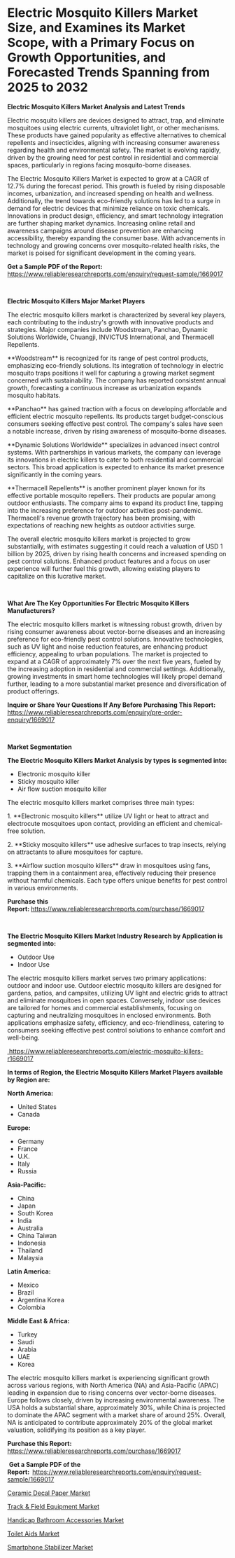 <p><h1>Electric Mosquito Killers Market Size, and Examines its Market Scope, with a Primary Focus on Growth Opportunities, and Forecasted Trends Spanning from 2025 to 2032</h1></p><p><strong>Electric Mosquito Killers Market Analysis and Latest Trends</strong></p>
<p><p>Electric mosquito killers are devices designed to attract, trap, and eliminate mosquitoes using electric currents, ultraviolet light, or other mechanisms. These products have gained popularity as effective alternatives to chemical repellents and insecticides, aligning with increasing consumer awareness regarding health and environmental safety. The market is evolving rapidly, driven by the growing need for pest control in residential and commercial spaces, particularly in regions facing mosquito-borne diseases.</p><p>The Electric Mosquito Killers Market is expected to grow at a CAGR of 12.7% during the forecast period. This growth is fueled by rising disposable incomes, urbanization, and increased spending on health and wellness. Additionally, the trend towards eco-friendly solutions has led to a surge in demand for electric devices that minimize reliance on toxic chemicals. Innovations in product design, efficiency, and smart technology integration are further shaping market dynamics. Increasing online retail and awareness campaigns around disease prevention are enhancing accessibility, thereby expanding the consumer base. With advancements in technology and growing concerns over mosquito-related health risks, the market is poised for significant development in the coming years.</p></p>
<p><strong>Get a Sample PDF of the Report:&nbsp;</strong> <a href="https://www.reliableresearchreports.com/enquiry/request-sample/1669017?utm_campaign=10&utm_medium=2&utm_source=Github&utm_content=ia&utm_term=04042025&utm_id=electric-mosquito-killers">https://www.reliableresearchreports.com/enquiry/request-sample/1669017</a></p>
<p>&nbsp;</p>
<p><strong>Electric Mosquito Killers Major Market Players</strong></p>
<p><p>The electric mosquito killers market is characterized by several key players, each contributing to the industry's growth with innovative products and strategies. Major companies include Woodstream, Panchao, Dynamic Solutions Worldwide, Chuangji, INVICTUS International, and Thermacell Repellents. </p><p>**Woodstream** is recognized for its range of pest control products, emphasizing eco-friendly solutions. Its integration of technology in electric mosquito traps positions it well for capturing a growing market segment concerned with sustainability. The company has reported consistent annual growth, forecasting a continuous increase as urbanization expands mosquito habitats.</p><p>**Panchao** has gained traction with a focus on developing affordable and efficient electric mosquito repellents. Its products target budget-conscious consumers seeking effective pest control. The company's sales have seen a notable increase, driven by rising awareness of mosquito-borne diseases.</p><p>**Dynamic Solutions Worldwide** specializes in advanced insect control systems. With partnerships in various markets, the company can leverage its innovations in electric killers to cater to both residential and commercial sectors. This broad application is expected to enhance its market presence significantly in the coming years.</p><p>**Thermacell Repellents** is another prominent player known for its effective portable mosquito repellers. Their products are popular among outdoor enthusiasts. The company aims to expand its product line, tapping into the increasing preference for outdoor activities post-pandemic. Thermacell's revenue growth trajectory has been promising, with expectations of reaching new heights as outdoor activities surge.</p><p>The overall electric mosquito killers market is projected to grow substantially, with estimates suggesting it could reach a valuation of USD 1 billion by 2025, driven by rising health concerns and increased spending on pest control solutions. Enhanced product features and a focus on user experience will further fuel this growth, allowing existing players to capitalize on this lucrative market.</p></p>
<p>&nbsp;</p>
<p><strong>What Are The Key Opportunities For Electric Mosquito Killers Manufacturers?</strong></p>
<p><p>The electric mosquito killers market is witnessing robust growth, driven by rising consumer awareness about vector-borne diseases and an increasing preference for eco-friendly pest control solutions. Innovative technologies, such as UV light and noise reduction features, are enhancing product efficiency, appealing to urban populations. The market is projected to expand at a CAGR of approximately 7% over the next five years, fueled by the increasing adoption in residential and commercial settings. Additionally, growing investments in smart home technologies will likely propel demand further, leading to a more substantial market presence and diversification of product offerings.</p></p>
<p><strong>Inquire or Share Your Questions If Any Before Purchasing This Report:</strong> <a href="https://www.reliableresearchreports.com/enquiry/pre-order-enquiry/1669017?utm_campaign=10&utm_medium=2&utm_source=Github&utm_content=ia&utm_term=04042025&utm_id=electric-mosquito-killers">https://www.reliableresearchreports.com/enquiry/pre-order-enquiry/1669017</a></p>
<p>&nbsp;</p>
<p><strong>Market Segmentation</strong></p>
<p><strong>The Electric Mosquito Killers Market Analysis by types is segmented into:</strong></p>
<p><ul><li>Electronic mosquito killer</li><li>Sticky mosquito killer</li><li>Air flow suction mosquito killer</li></ul></p>
<p><p>The electric mosquito killers market comprises three main types: </p><p>1. **Electronic mosquito killers** utilize UV light or heat to attract and electrocute mosquitoes upon contact, providing an efficient and chemical-free solution. </p><p>2. **Sticky mosquito killers** use adhesive surfaces to trap insects, relying on attractants to allure mosquitoes for capture. </p><p>3. **Airflow suction mosquito killers** draw in mosquitoes using fans, trapping them in a containment area, effectively reducing their presence without harmful chemicals. Each type offers unique benefits for pest control in various environments.</p></p>
<p><strong>Purchase this Report:&nbsp;</strong><a href="https://www.reliableresearchreports.com/purchase/1669017?utm_campaign=10&utm_medium=2&utm_source=Github&utm_content=ia&utm_term=04042025&utm_id=electric-mosquito-killers">https://www.reliableresearchreports.com/purchase/1669017</a></p>
<p>&nbsp;</p>
<p><strong>The Electric Mosquito Killers Market Industry Research by Application is segmented into:</strong></p>
<p><ul><li>Outdoor Use</li><li>Indoor Use</li></ul></p>
<p><p>The electric mosquito killers market serves two primary applications: outdoor and indoor use. Outdoor electric mosquito killers are designed for gardens, patios, and campsites, utilizing UV light and electric grids to attract and eliminate mosquitoes in open spaces. Conversely, indoor use devices are tailored for homes and commercial establishments, focusing on capturing and neutralizing mosquitoes in enclosed environments. Both applications emphasize safety, efficiency, and eco-friendliness, catering to consumers seeking effective pest control solutions to enhance comfort and well-being.</p></p>
<p><a href="https://www.reliableresearchreports.com/electric-mosquito-killers-r1669017?utm_campaign=10&utm_medium=2&utm_source=Github&utm_content=ia&utm_term=04042025&utm_id=electric-mosquito-killers">&nbsp;https://www.reliableresearchreports.com/electric-mosquito-killers-r1669017</a></p>
<p><strong>In terms of Region, the Electric Mosquito Killers Market Players available by Region are:</strong></p>
<p>
    <p> <strong> North America: </strong>
        <ul>
            <li>United States</li>
            <li>Canada</li>
        </ul>
        </p> 
    <p> <strong> Europe: </strong>
        <ul>
            <li>Germany</li>
            <li>France</li>
            <li>U.K.</li>
            <li>Italy</li>
            <li>Russia</li>
        </ul>
        </p> 
    <p> <strong> Asia-Pacific: </strong>
        <ul>
            <li>China</li>
            <li>Japan</li>
            <li>South Korea</li>
            <li>India</li>
            <li>Australia</li>
            <li>China Taiwan</li>
            <li>Indonesia</li>
            <li>Thailand</li>
            <li>Malaysia</li>
        </ul>
        </p> 
    <p> <strong> Latin America: </strong>
        <ul>
            <li>Mexico</li>
            <li>Brazil</li>
            <li>Argentina Korea</li>
            <li>Colombia</li>
        </ul>
        </p> 
    <p> <strong> Middle East & Africa: </strong>
        <ul>
            <li>Turkey</li>
            <li>Saudi</li>
            <li>Arabia</li>
            <li>UAE</li>
            <li>Korea</li>
        </ul>
    </p>
    </p>
<p><p>The electric mosquito killers market is experiencing significant growth across various regions, with North America (NA) and Asia-Pacific (APAC) leading in expansion due to rising concerns over vector-borne diseases. Europe follows closely, driven by increasing environmental awareness. The USA holds a substantial share, approximately 30%, while China is projected to dominate the APAC segment with a market share of around 25%. Overall, NA is anticipated to contribute approximately 20% of the global market valuation, solidifying its position as a key player.</p></p>
<p><strong>Purchase this Report: </strong><a href="https://www.reliableresearchreports.com/purchase/1669017?utm_campaign=10&utm_medium=2&utm_source=Github&utm_content=ia&utm_term=04042025&utm_id=electric-mosquito-killers">https://www.reliableresearchreports.com/purchase/1669017</a></p>
<p>&nbsp;<strong>Get a Sample PDF of the Report:&nbsp;&nbsp;</strong><a href="https://www.reliableresearchreports.com/enquiry/request-sample/1669017?utm_campaign=10&utm_medium=2&utm_source=Github&utm_content=ia&utm_term=04042025&utm_id=electric-mosquito-killers">https://www.reliableresearchreports.com/enquiry/request-sample/1669017</a></p>
<p><strong></strong></p>
<p><p><a href="https://github.com/nagateyisu29/Market-Research-Report-List-1/blob/main/ceramic-decal-paper-market.md?utm_campaign=10&utm_medium=2&utm_source=Github&utm_content=ia&utm_term=04042025&utm_id=electric-mosquito-killers">Ceramic Decal Paper Market</a></p><p><a href="https://github.com/rokiahgrendy/Market-Research-Report-List-1/blob/main/track-field-equipment-market.md?utm_campaign=10&utm_medium=2&utm_source=Github&utm_content=ia&utm_term=04042025&utm_id=electric-mosquito-killers">Track & Field Equipment Market</a></p><p><a href="https://github.com/guzasbahsas/Market-Research-Report-List-1/blob/main/handicap-bathroom-accessories-market.md?utm_campaign=10&utm_medium=2&utm_source=Github&utm_content=ia&utm_term=04042025&utm_id=electric-mosquito-killers">Handicap Bathroom Accessories Market</a></p><p><a href="https://github.com/weisonmanych/Market-Research-Report-List-1/blob/main/toilet-aids-market.md?utm_campaign=10&utm_medium=2&utm_source=Github&utm_content=ia&utm_term=04042025&utm_id=electric-mosquito-killers">Toilet Aids Market</a></p><p><a href="https://github.com/eymermanda0p/Market-Research-Report-List-1/blob/main/smartphone-stabilizer-market.md?utm_campaign=10&utm_medium=2&utm_source=Github&utm_content=ia&utm_term=04042025&utm_id=electric-mosquito-killers">Smartphone Stabilizer Market</a></p></p>